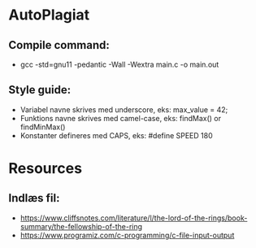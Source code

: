 # AutoPlagiat

## Compile command:

- gcc -std=gnu11 -pedantic -Wall -Wextra main.c -o main.out

## Style guide:

- Variabel navne skrives med underscore, eks: max_value = 42;
- Funktions navne skrives med camel-case, eks: findMax() or findMinMax()
- Konstanter defineres med CAPS, eks: #define SPEED 180

# Resources

## Indlæs fil:

- https://www.cliffsnotes.com/literature/l/the-lord-of-the-rings/book-summary/the-fellowship-of-the-ring
- https://www.programiz.com/c-programming/c-file-input-output
